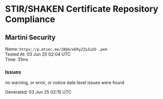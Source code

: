 # STIR/SHAKEN Certificate Repository Compliance

## Martini Security

Name: `https://p.mtsec.me/2884/eERyZZyZu2O-.pem`\
Tested At: 03 Jun 25 02:04 UTC\
Time: 31ms

### Issues

no warning, or error, or notice date level issues were found

Generated: 03 Jun 25 02:15 UTC